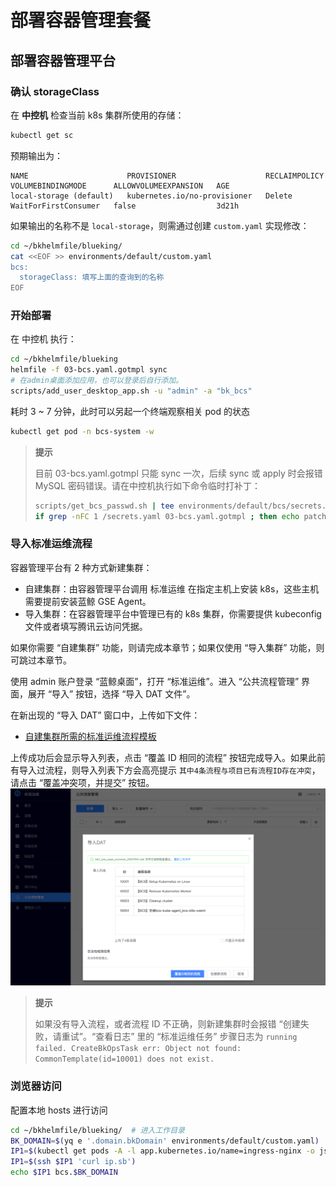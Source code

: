 # 部署容器管理套餐

## 部署容器管理平台
### 确认 storageClass
在 **中控机** 检查当前 k8s 集群所使用的存储：
``` bash
kubectl get sc
```
预期输出为：
``` plain
NAME                      PROVISIONER                    RECLAIMPOLICY   VOLUMEBINDINGMODE      ALLOWVOLUMEEXPANSION   AGE
local-storage (default)   kubernetes.io/no-provisioner   Delete          WaitForFirstConsumer   false                  3d21h
```
如果输出的名称不是 `local-storage`，则需通过创建 `custom.yaml` 实现修改：
``` bash
cd ~/bkhelmfile/blueking/
cat <<EOF >> environments/default/custom.yaml
bcs:
  storageClass: 填写上面的查询到的名称
EOF
```

### 开始部署
在 中控机 执行：
``` bash
cd ~/bkhelmfile/blueking
helmfile -f 03-bcs.yaml.gotmpl sync
# 在admin桌面添加应用，也可以登录后自行添加。
scripts/add_user_desktop_app.sh -u "admin" -a "bk_bcs"
```
耗时 3 ~ 7 分钟，此时可以另起一个终端观察相关 pod 的状态
``` bash
kubectl get pod -n bcs-system -w
```

>**提示**
>
>目前 03-bcs.yaml.gotmpl 只能 sync 一次，后续 sync 或 apply 时会报错 MySQL 密码错误。请在中控机执行如下命令临时打补丁：
>``` bash
>scripts/get_bcs_passwd.sh | tee environments/default/bcs/secrets.yaml
>if grep -nFC 1 /secrets.yaml 03-bcs.yaml.gotmpl ; then echo patched; else sed -i '/resources[.]yaml[.]gotmpl/a\    - environments/default/bcs/secrets.yaml' 03-bcs.yaml.gotmpl && echo patch applied || echo failed to patch ; fi
>```

### 导入标准运维流程

容器管理平台有 2 种方式新建集群：
* 自建集群：由容器管理平台调用 标准运维 在指定主机上安装 k8s，这些主机需要提前安装蓝鲸 GSE Agent。
* 导入集群：在容器管理平台中管理已有的 k8s 集群，你需要提供 kubeconfig 文件或者填写腾讯云访问凭据。

如果你需要 “自建集群” 功能，则请完成本章节；如果仅使用 “导入集群” 功能，则可跳过本章节。


使用 admin 账户登录 “蓝鲸桌面”，打开 “标准运维”。进入 “公共流程管理” 界面，展开 “导入” 按钮，选择 “导入 DAT 文件”。

在新出现的 “导入 DAT” 窗口中，上传如下文件：
* [自建集群所需的标准运维流程模板](https://bkopen-1252002024.file.myqcloud.com/ce7/files/bk7_bcs_sops_common_20221107.dat)

上传成功后会显示导入列表，点击 “覆盖 ID 相同的流程” 按钮完成导入。如果此前有导入过流程，则导入列表下方会高亮提示 `其中4条流程与项目已有流程ID存在冲突`，请点击 “覆盖冲突项，并提交” 按钮。
![](assets/bk_sops-common-import-bcs.png)

>**提示**
>
>如果没有导入流程，或者流程 ID 不正确，则新建集群时会报错 “创建失败，请重试”。“查看日志” 里的 “标准运维任务” 步骤日志为 `running failed. CreateBkOpsTask err: Object not found: CommonTemplate(id=10001) does not exist.`

### 浏览器访问
配置本地 hosts 进行访问
``` bash
cd ~/bkhelmfile/blueking/  # 进入工作目录
BK_DOMAIN=$(yq e '.domain.bkDomain' environments/default/custom.yaml)  # 从自定义配置中提取, 也可自行赋值
IP1=$(kubectl get pods -A -l app.kubernetes.io/name=ingress-nginx -o jsonpath='{.items[0].status.hostIP}')
IP1=$(ssh $IP1 'curl ip.sb')
echo $IP1 bcs.$BK_DOMAIN
```
